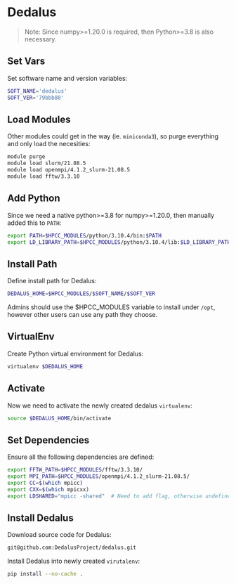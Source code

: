 # Dedalus

> Note: Since numpy>=1.20.0 is required, then Python>=3.8 is also necessary.

## Set Vars
Set software name and version variables:

```bash
SOFT_NAME='dedalus'
SOFT_VER='79bbb80'
```

## Load Modules

Other modules could get in the way (ie. `miniconda3`), so purge everything and only load the necesities:

```bash
module purge
module load slurm/21.08.5
module load openmpi/4.1.2_slurm-21.08.5
module load fftw/3.3.10
```

## Add Python 

Since we need a native python>=3.8 for numpy>=1.20.0, then manually added this to `PATH`:

```bash
export PATH=$HPCC_MODULES/python/3.10.4/bin:$PATH
export LD_LIBRARY_PATH=$HPCC_MODULES/python/3.10.4/lib:$LD_LIBRARY_PATH
```

## Install Path

Define install path for Dedalus:

```bash
DEDALUS_HOME=$HPCC_MODULES/$SOFT_NAME/$SOFT_VER
```

Admins should use the $HPCC_MODULES variable to install under `/opt`, however other users can use any path they choose.

## VirtualEnv

Create Python virtual environment for Dedalus:

```bash
virtualenv $DEDALUS_HOME
```

## Activate

Now we need to activate the newly created dedalus `virtualenv`:

```bash
source $DEDALUS_HOME/bin/activate
```

## Set Dependencies

Ensure all the following dependencies are defined:

```bash
export FFTW_PATH=$HPCC_MODULES/fftw/3.3.10/
export MPI_PATH=$HPCC_MODULES/openmpi/4.1.2_slurm-21.08.5/
export CC=$(which mpicc)
export CXX=$(which mpicxx)
export LDSHARED="mpicc -shared"  # Need to add flag, otherwise undefined symbols
```

<!---
Only needed for intel compilers or MKL
export FFTW_STATIC=1
-->

## Install Dedalus

Download source code for Dedalus:

```bash
git@github.com:DedalusProject/dedalus.git
```

Install Dedalus into newly created `virutalenv`:

```bash
pip install --no-cache .
```


